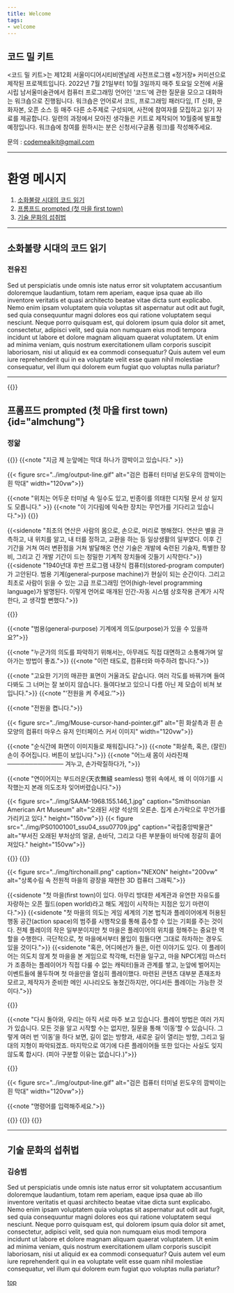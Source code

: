 ```yaml
---
title: Welcome
tags:
- welcome
---
```


## 코드 밀 키트

<코드 밀 키트>는 제12회 서울미디어시티비엔날레 사전프로그램 «정거장» 커미션으로 제작된 프로젝트입니다. 2022년 7월 21일부터 10월 3일까지 매주 토요일 오전에 서울시립 남서울미술관에서 컴퓨터 프로그래밍 언어인 '코드'에 관한 질문을 모으고 대화하는 워크숍으로 진행됩니다. 워크숍은 언어로서 코드, 프로그래밍 패러다임, IT 신화, 문화자본, 오픈 소스 등 매주 다른 소주제로 구성되며, 사전에 참여자를 모집하고 읽기 자료를 제공합니다. 일련의 과정에서 모아진 생각들은 키트로 제작되어 10월중에 발표할 예정입니다. 워크숍에 참여를 원하시는 분은 신청서(구글폼 링크)를 작성해주세요.

문의 : codemealkit@gmail.com

- - -  

# 환영 메시지
1. [소화불량 시대의 코드 읽기](#소화불량-시대의-코드-읽기)
2. [프롬프드 prompted (첫 마을 first town)](#almchung)
3. [기술 문화의 섭취법](#기술-문화의-섭취법)  

- - -

## 소화불량 시대의 코드 읽기
### 전유진
Sed ut perspiciatis unde omnis iste natus error sit voluptatem accusantium doloremque laudantium, totam rem aperiam, eaque ipsa quae ab illo inventore veritatis et quasi architecto beatae vitae dicta sunt explicabo. Nemo enim ipsam voluptatem quia voluptas sit aspernatur aut odit aut fugit, sed quia consequuntur magni dolores eos qui ratione voluptatem sequi nesciunt. Neque porro quisquam est, qui dolorem ipsum quia dolor sit amet, consectetur, adipisci velit, sed quia non numquam eius modi tempora incidunt ut labore et dolore magnam aliquam quaerat voluptatem. Ut enim ad minima veniam, quis nostrum exercitationem ullam corporis suscipit laboriosam, nisi ut aliquid ex ea commodi consequatur? Quis autem vel eum iure reprehenderit qui in ea voluptate velit esse quam nihil molestiae consequatur, vel illum qui dolorem eum fugiat quo voluptas nulla pariatur?  


***

{{<break>}}

## 프롬프드 prompted (첫 마을 first town) {id="almchung"}
### 정앎
{{<break>}}
{{<note "지금 제 눈앞에는 막대 하나가 깜박이고 있습니다." >}}

{{< figure src="../img/output-line.gif" alt="검은 컴퓨터 터미널 윈도우의 깜박이는 흰 막대" width="120vw">}}

{{<note "위치는 어두운 터미널 속 일수도 있고, 빈종이를 의태한 디지털 문서 상 일지도 모릅니다." >}}
{{<note "이 기다림에 익숙한 장치는 무언가를 기다리고 있습니다.">}}
{{<break>}}

{{<sidenote "최초의 연산은 사람의 몸으로, 손으로, 머리로 행해졌다. 연산은 별을 관측하고, 내 위치를 알고, 내 터를 정하고, 교환을 하는 등 일상생활의 일부였다. 이후 긴 기간을 거쳐 여러 변환점을 거쳐 발달해온 연산 기술은 개발에 숙련된 기술자, 특별한 장비, 그리고 긴 개발 기간이 드는 정밀한 기계적 장치들에 깃들기 시작한다.">}}
{{<sidenote "1940년대 후반 프로그램 내장식 컴퓨터(stored-program computer)가 고안된다. 범용 기계(general-purpose machine)가 현실이 되는 순간이다. 그리고 최초로 사람이 읽을 수 있는 고급 프로그래밍 언어(high-level programming language)가 발명된다. 이렇게 언어로 매개된 인간-자동 시스템 상호작용 관계가 시작한다, 고 생각할 뻔했다.">}}

{{<break>}}

{{<note "범용(general-purpose) 기계에게 의도(purpose)가 있을 수 있을까요?">}}

{{<note "누군가의 의도를 파악하기 위해서는, 아무래도 직접 대면하고 소통해가며 알아가는 방법이 좋죠.">}}
{{<note "이런 태도로, 컴퓨터와 마주하려 합니다.">}}

{{<note "고요한 기기의 매끈한 표면이 거울과도 같습니다. 여러 각도를 바꿔가며 들여다봐도 그 너머는 잘 보이지 않습니다. 들여다보고 있으니 다름 아닌 제 모습이 비쳐 보입니다.">}}
{{<note "‘전원을 켜 주세요.’">}}

{{<note "전원을 켭니다.">}}

{{< figure src="../img/Mouse-cursor-hand-pointer.gif" alt="흰 화살촉과 흰 손 모양의 컴퓨터 마우스 유저 인터페이스 커서 이미지" width="120vw">}}

{{<note "순식간에 화면이 이미지들로 채워집니다.">}}
{{<note "화살촉, 혹은, (잘린) 손이 주어집니다. 버튼이 보입니다.">}}
{{<note "어느새 몸이 사라진채 ───────────── 겨누고, 손가락질하다가,   ">}}      

{{<note "연이어지는 부드러운(天衣無縫 seamless) 행위 속에서, 왜 이 이야기를 시작했는지 본래 의도조차 잊어버렸습니다.">}}

{{< figure src="../img/SAAM-1968.155.146_1.jpg" caption="Smithsonian American Art Museum" alt="오래된 서양 석상의 오른손. 집게 손가락으로 무언가를 가리키고 있다." height="150vw">}}
{{< figure src="../img/PS01001001_ssu04_ssu07709.jpg" caption="국립중앙박물관" alt="부서진 오래된 부처상의 얼굴, 손바닥, 그리고 다른 부분들이 바닥에 정갈히 흩어져있다." height="150vw">}}

{{<break>}}
{{<break>}}

{{< figure src="../img/tirchonaill.png" caption="NEXON" height="200vw" alt="상록수림 속 전원적 마을의 광장을 재현한 3D 컴퓨터 그래픽.">}}

{{<sidenote "첫 마을(first town)이 있다. 아무리 방대한 세계관과 유연한 자유도를 자랑하는 오픈 월드(open world)라고 해도 게임이 시작하는 지점은 있기 마련이다.">}}
{{<sidenote "첫 마을의 의도는 게임 세계의 기본 법칙과 플레이어에게 허용된 행동 공간(action space)의 범주를 시행착오를 통해 흡수할 수 있는 기회를 주는 것이다. 전체 플레이의 작은 일부분이지만 첫 마을은 플레이어의 위치를 정해주는 중요한 역할을 수행한다. 극단적으로, 첫 마을에서부터 몰입이 힘들다면 그대로 하차하는 경우도 있을 것이다.">}}
{{<sidenote "혹은, 어디에선가 들은, 이런 이야기도 있다. 이 플레이어는 의도치 않게 첫 마을을 본 게임으로 착각해, 터전을 일구고, 마을 NPC(게임 마스터가 조종하는 플레이어가 직접 다룰 수 없는 캐릭터)들과 관계를 쌓고, 눈앞에 벌어지는 이벤트들에 몰두하며 첫 마을만을 열심히 플레이했다. 마련된 콘텐츠 대부분 존재조차 모르고, 제작자가 준비한 메인 시나리오도 놓쳤긴하지만, 어디서든 플레이는 가능한 것이다.">}}

{{<break>}}

{{<note "다시 돌아와, 우리는 아직 서로 마주 보고 있습니다. 플레이 방법은 여러 가지가 있습니다. 모든 것을 알고 시작할 수는 없지만, 질문을 통해 ‘이동’할 수 있습니다. 그렇게 여러 번 ‘이동’을 하다 보면, 길이 없는 방향과, 새로운 길이 열리는 방향, 그리고 일대의 지형이 파악되겠죠. 마지막으로 여기에 다른 플레이어들 또한 있다는 사실도 잊지 않도록 합시다. (피아 구분할 이유는 없습니다.)">}}

{{<break>}}

{{< figure src="../img/output-line.gif" alt="검은 컴퓨터 터미널 윈도우의 깜박이는 흰 막대" width="120vw">}}


{{<note "명령어를 입력해주세요.">}}

{{<break>}}
{{<break>}}
{{<break>}}

* * *

## 기술 문화의 섭취법
### 김승범
Sed ut perspiciatis unde omnis iste natus error sit voluptatem accusantium doloremque laudantium, totam rem aperiam, eaque ipsa quae ab illo inventore veritatis et quasi architecto beatae vitae dicta sunt explicabo. Nemo enim ipsam voluptatem quia voluptas sit aspernatur aut odit aut fugit, sed quia consequuntur magni dolores eos qui ratione voluptatem sequi nesciunt. Neque porro quisquam est, qui dolorem ipsum quia dolor sit amet, consectetur, adipisci velit, sed quia non numquam eius modi tempora incidunt ut labore et dolore magnam aliquam quaerat voluptatem. Ut enim ad minima veniam, quis nostrum exercitationem ullam corporis suscipit laboriosam, nisi ut aliquid ex ea commodi consequatur? Quis autem vel eum iure reprehenderit qui in ea voluptate velit esse quam nihil molestiae consequatur, vel illum qui dolorem eum fugiat quo voluptas nulla pariatur?  




[top](#코드-밀-키트)
